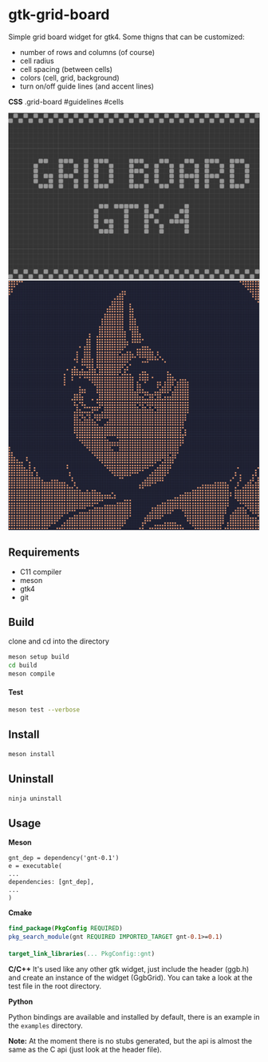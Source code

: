 # gtk-grid-board

Simple grid board widget for gtk4.
Some thigns that can be customized:

- number of rows and columns (of course)
- cell radius
- cell spacing (between cells)
- colors (cell, grid, background)
- turn on/off guide lines (and accent lines)

**CSS**
.grid-board
#guidelines
#cells

![Alt Text](screenshot.png)
![Alt Text](screenshot2.png)

## Requirements

- C11 compiler
- meson
- gtk4
- git

## Build

clone and cd into the directory

```bash
meson setup build
cd build
meson compile
```

#### Test

```bash
meson test --verbose
```

## Install

```bash
meson install
```

## Uninstall

```bash
ninja uninstall
```

## Usage

**Meson**

```meson
gnt_dep = dependency('gnt-0.1')
e = executable(
...
dependencies: [gnt_dep],
...
)
```

**Cmake**

```cmake
find_package(PkgConfig REQUIRED)
pkg_search_module(gnt REQUIRED IMPORTED_TARGET gnt-0.1>=0.1)

target_link_libraries(... PkgConfig::gnt)
```

**C/C++**
It's used like any other gtk widget, just include the header (ggb.h) and create an instance of the widget (GgbGrid). You can take a look at the test file in the root directory.

**Python**

Python bindings are available and installed by default, there is an example in the `examples` directory.

**Note:** At the moment there is no stubs generated, but the api is almost the same as the C api (just look at the header file).
